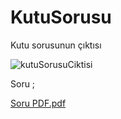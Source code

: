 # KutuSorusu
Kutu sorusunun çıktısı

![kutuSorusuCiktisi](https://github.com/ertugrulakdag/KutuSorusu/assets/11241955/0f6c4fe4-a8c3-4ab3-9deb-2b907395f7fa)

Soru ;

[Soru PDF.pdf](https://github.com/ertugrulakdag/KutuSorusu/files/13079259/Soru.PDF.pdf)
